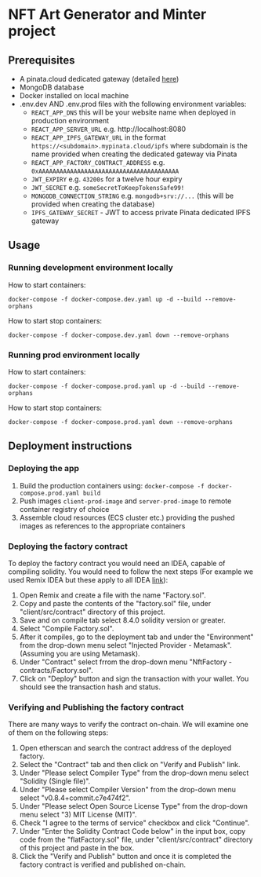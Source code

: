 # NFT Art Generator and Minter project

## Prerequisites

* A pinata.cloud dedicated gateway (detailed [here](https://docs.pinata.cloud/gateways/dedicated-ipfs-gateways))
* MongoDB database
* Docker installed on local machine
* .env.dev AND .env.prod files with the following environment variables:
	* `REACT_APP_DNS` this will be your website name when deployed in production environment
	* `REACT_APP_SERVER_URL` e.g. http://localhost:8080
	* `REACT_APP_IPFS_GATEWAY_URL` in the format `https://<subdomain>.mypinata.cloud/ipfs` where subdomain is the name provided when creating the dedicated gateway via Pinata
	* `REACT_APP_FACTORY_CONTRACT_ADDRESS` e.g. `0xAAAAAAAAAAAAAAAAAAAAAAAAAAAAAAAAAAAAAAAA`
	* `JWT_EXPIRY` e.g. `43200s` for a twelve hour expiry
	* `JWT_SECRET` e.g. `someSecretToKeepTokensSafe99!`
	* `MONGODB_CONNECTION_STRING` e.g. `mongodb+srv://...` (this will be provided when creating the database)
	* `IPFS_GATEWAY_SECRET` - JWT to access private Pinata dedicated IPFS gateway

	
## Usage

### Running development environment locally
How to start containers:

```
docker-compose -f docker-compose.dev.yaml up -d --build --remove-orphans 
```
How to start stop containers:

```
docker-compose -f docker-compose.dev.yaml down --remove-orphans  
```

### Running prod environment locally
How to start containers:

```
docker-compose -f docker-compose.prod.yaml up -d --build --remove-orphans 
```
How to start stop containers:

```
docker-compose -f docker-compose.prod.yaml down --remove-orphans  
```
## Deployment instructions

### Deploying the app
1. Build the production containers using:
	``docker-compose -f docker-compose.prod.yaml build``
2. Push images ``client-prod-image`` and ``server-prod-image`` to remote container registry of choice
3. Assemble cloud resources (ECS cluster etc.) providing the pushed images as references to the appropriate containers

### Deploying the factory contract
To deploy the factory contract you would need an IDEA, capable of compiling solidity.
You would need to follow the next steps (For example we used Remix IDEA but these apply to all IDEA [link](https://remix.ethereum.org/)):
1. Open Remix and create a file with the name "Factory.sol".
2. Copy and paste the contents of the "factory.sol" file, under "client/src/contract" directory of this project.
3. Save and on compile tab select 8.4.0 solidity version or greater.
4. Select "Compile Factory.sol".
5. After it compiles, go to the deployment tab and 
under the "Environment" from the drop-down menu select 
"Injected Provider - Metamask". (Assuming you are using Metamask).
6. Under "Contract" select frrom the drop-down menu "NftFactory - contracts/Factory.sol".
7. Click on "Deploy" button and sign the transaction with your wallet. You should see the transaction hash and status.

### Verifying and Publishing the factory contract
There are many ways to verify the contract on-chain.
We will examine one of them on the following steps:
1. Open etherscan and search the contract address of the deployed factory.
2. Select the "Contract" tab and then click on "Verify and Publish" link.
3. Under "Please select Compiler Type" from the drop-down menu select "Solidity (Single file)".
4. Under "Please select Compiler Version" from the drop-down menu select "v0.8.4+commit.c7e474f2". 
5. Under "Please select Open Source License Type" from the drop-down menu select "3) MIT License (MIT)".
6. Check "I agree to the terms of service" checkbox and click "Continue".
7. Under "Enter the Solidity Contract Code below" in the input box, copy code from the "flatFactory.sol" file, 
under "client/src/contract" directory of this project and paste in the box.
8. Click the "Verify and Publish" button and once it is completed the factory contract
is verified and published on-chain.
